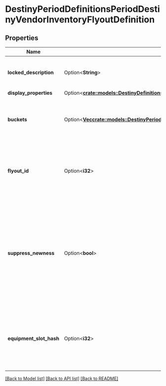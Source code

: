 # DestinyPeriodDefinitionsPeriodDestinyVendorInventoryFlyoutDefinition

## Properties

Name | Type | Description | Notes
------------ | ------------- | ------------- | -------------
**locked_description** | Option<**String**> | If the flyout is locked, this is the reason why. | [optional]
**display_properties** | Option<[**crate::models::DestinyDefinitionsDestinyVendorInventoryFlyoutDefinitionDisplayProperties**](Destiny_Definitions_DestinyVendorInventoryFlyoutDefinition_displayProperties.md)> |  | [optional]
**buckets** | Option<[**Vec<crate::models::DestinyPeriodDefinitionsPeriodDestinyVendorInventoryFlyoutBucketDefinition>**](Destiny.Definitions.DestinyVendorInventoryFlyoutBucketDefinition.md)> | A list of inventory buckets and other metadata to show on the screen. | [optional]
**flyout_id** | Option<**i32**> | An identifier for the flyout, in case anything else needs to refer to them. | [optional]
**suppress_newness** | Option<**bool**> | If this is true, don't show any of the glistening \"this is a new item\" UI elements, like we show on the inventory items themselves in in-game UI. | [optional]
**equipment_slot_hash** | Option<**i32**> | If this flyout is meant to show you the contents of the player's equipment slot, this is the slot to show. | [optional]

[[Back to Model list]](../README.md#documentation-for-models) [[Back to API list]](../README.md#documentation-for-api-endpoints) [[Back to README]](../README.md)


